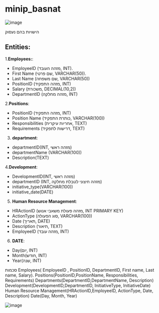 # minip_basnat
![image](https://github.com/noam-ben-lulu/minip_basnat/assets/169597958/1671315a-0c3a-4259-ab17-1f6385f1149f)

הישויות בהם נעסוק
## Entities:


1.**Employees:**:

- EmployeeID (מזהה העובד, INT).
- First Name (שם פרטי, VARCHAR(50)).
- Last Name (שם משפחה, VARCHAR(50))
- PositionID (מזהה התפקיד, INT)
- Salary (משכורת, DECIMAL(10,2))
- DepartmentID (מזהה מחלקה, INT)

2.**Positions**:
- PositionID (מזהה התפקיד, INT)
- Position Name (כותרת התפקיד, VARCHAR(100))
- Responsibilities (אחריות עיקרית, TEXT)
- Requirements (דרישות לתפקיד, TEXT)

3. **department**:
- departmentID(INT, מזהה ראשי)
- departmentName (VARCHAR(100))
- Description(TEXT)

4.**Development**:   

- DevelopmentID(INT, מזהה ראשי)
- departmentID (INT, מזהה חיצוני לטבלת מחלקה)
- initiative_type(VARCHAR(100))
- initiative_date(DATE)


5. **Human Resource Management**:
- HRActionID (מזהה פעולת משאבי אנוש, INT PRIMARY KEY)
- ActionType (סוג הפעולה, VARCHAR(100))
- Date (תאריך, DATE)
- Description (תיאור, TEXT)
- EmployeeID (מזהה עובד, INT)


6. **DATE**: 
- Day(יום, INT)
- Month(חודש, INT)
- Year(שנה, INT)




סכמות
Employees( EmployeeID , PositionID, DepartmentID, First name, Last name, Salary).
Positions(PositionID,PositionName, Responsibilities, Requirements)
Departments(DepartmentID,DepartmentName, Description)
Development(DevelopmentID,DepartmentID, InitiativeType, InitiativeDate)
Human Resource Management(HRActionID,EmployeeID, ActionType, Date, Description)
Date(Day, Month, Year)




![image](https://github.com/noam-ben-lulu/minip_basnat/assets/169597958/c0914acb-f31a-4e6f-a551-401d7c8c53b5)
